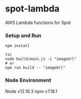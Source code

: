 # spot-lambda
AWS Lambda functions for Spot

### Setup and Run
```
npm install
 
tsc
node build/main.js -i "imageUrl"
# or
npm run build -- "imageUrl"

```

### Node Environment
Node v12.18.3
npm v7.18.1
